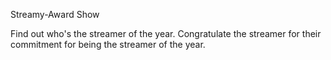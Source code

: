  Streamy-Award Show
 
Find out who's the streamer of the year.
Congratulate the streamer for their commitment for being the streamer of the year.
